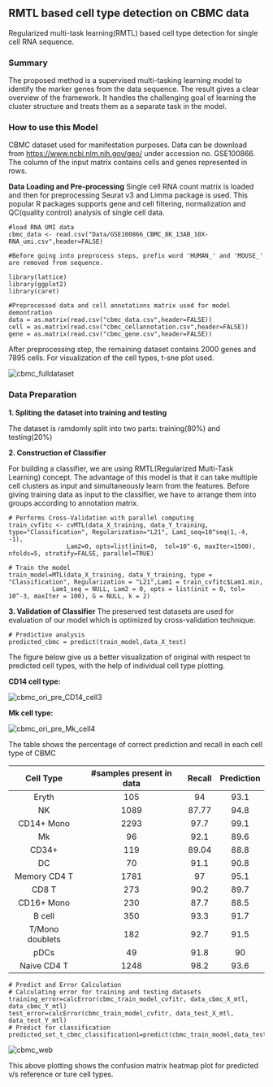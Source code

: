 ## RMTL based cell type detection on CBMC data

Regularized multi-task learning(RMTL) based cell type detection for single cell RNA sequence. 

### Summary

The proposed method is a supervised multi-tasking learning model to identify the marker genes from the data sequence. The result gives a clear overview of the framework. It handles the challenging goal of learning the cluster structure and treats them as a separate task in the model.

### How to use this Model
CBMC dataset used for manifestation purposes. Data can be download from https://www.ncbi.nlm.nih.gov/geo/ under accession no. GSE100866.
The column of the input matrix contains cells and genes represented in rows.

**Data Loading and Pre-processing**
Single cell RNA count matrix is loaded and then for preprocessing Seurat v3 and Limma package is used. This popular R packages supports gene and cell filtering, normalization and QC(quality control) analysis of single cell data.   
```
#load RNA UMI data
cbmc_data <- read.csv("Data/GSE100866_CBMC_8K_13AB_10X-RNA_umi.csv",header=FALSE)

#Before going into preprocess steps, prefix word 'HUMAN_' and 'MOUSE_' are removed from sequence. 

library(lattice)
library(ggplot2)
library(caret)

#Preprocessed data and cell annotations matrix used for model demontration  
data = as.matrix(read.csv("cbmc_data.csv",header=FALSE))
cell = as.matrix(read.csv("cbmc_cellannotation.csv",header=FALSE))
gene = as.matrix(read.csv("cbmc_gene.csv",header=FALSE))
```
After preprocessing step, the remaining dataset contains 2000 genes and 7895 cells. For visualization of the cell types, t-sne plot used.

![cbmc_fulldataset](https://user-images.githubusercontent.com/86721570/128569137-676b8f79-186b-4a5f-a241-776077d5e2d8.jpeg)


### Data Preparation
**1. Spliting the dataset into training and testing** 

The dataset is ramdomly split into two parts: training(80%) and testing(20%) 

**2. Construction of Classifier**

For building a classifier, we are using RMTL(Regularized Multi-Task Learning) concept. The advantage of this model is that it can take multiple cell clusters as input and simultaneously learn from the features. Before giving training data as input to the classifier, we have to arrange them into groups according to annotation matrix. 
```
# Performs Cross-Validation with parallel computing
train_cvfitc <- cvMTL(data_X_training, data_Y_training, type="Classification", Regularization="L21", Lam1_seq=10^seq(1,-4, -1),  
                Lam2=0, opts=list(init=0,  tol=10^-6, maxIter=1500), nfolds=5, stratify=FALSE, parallel=TRUE)

# Train the model
train_model=MTL(data_X_training, data_Y_training, type = "Classification", Regularization = "L21",Lam1 = train_cvfitc$Lam1.min, 
            Lam1_seq = NULL, Lam2 = 0, opts = list(init = 0, tol= 10^-3, maxIter = 100), G = NULL, k = 2)
```

**3. Validation of Classifier**
The preserved test datasets are used for evaluation of our model which is optimized by cross-validation technique. 

```
# Predictive analysis
predicted_cbmc = predict(train_model,data_X_test)
```

The figure below give us a better visualization of original with respect to predicted cell types, with the help of individual cell type plotting.

**CD14 cell type:**

![cbmc_ori_pre_CD14_cell3](https://user-images.githubusercontent.com/86721570/129381090-55a3af86-2971-4ad7-983f-5753671466ed.jpeg) 

**Mk cell type:**

![cbmc_ori_pre_Mk_cell4](https://user-images.githubusercontent.com/86721570/129381265-b7c2d987-9b2e-401c-b325-89c9b1243fe3.jpeg) 


The table shows the percentage of correct prediction and recall in each cell type of CBMC 


| Cell Type	| #samples present in data	|	Recall |	Prediction |
|:---:|:---:|:---:|:---:|
| Eryth	    | 105	 | 94  |	93.1   |	
| NK	      | 1089    |	87.77 |	94.8 |	
| CD14+ Mono |	2293 |	97.7|	99.1 |	
| Mk |	96 |	92.1 |	89.6  |	
| CD34+	| 119 |	89.04 |	88.8 |	
| DC |	70 |	91.1 |	90.8	| 
| Memory CD4 T |	1781 |	97 |	95.1 |	
| CD8 T |	273 |	90.2 |	89.7 |	
| CD16+ Mono |	230 |	87.7 |	88.5 |	
| B cell |	350 |	93.3 |	91.7	| 
| T/Mono doublets	| 182	| 92.7 |	91.5	| 
| pDCs |	49	| 91.8	| 90 |	
| Naive CD4 T	| 1248 |	98.2 |	93.6 |	



```
# Predict and Error Calculation
# Calculating error for training and testing datasets  
training_error=calcError(cbmc_train_model_cvfitr, data_cbmc_X_mtl, data_cbmc_Y_mtl)
test_error=calcError(cbmc_train_model_cvfitr, data_test_X_mtl, data_test_Y_mtl)
# Predict for classification
predicted_set_t_cbmc_classification1=predict(cbmc_train_model,data_test_X_mtl)

``````

![cbmc_web](https://user-images.githubusercontent.com/86721570/128607281-7491a4c4-85fd-490f-859c-ac252882947c.jpg)

This above plotting shows the confusion matrix heatmap plot for predicted v/s reference or ture cell types.



